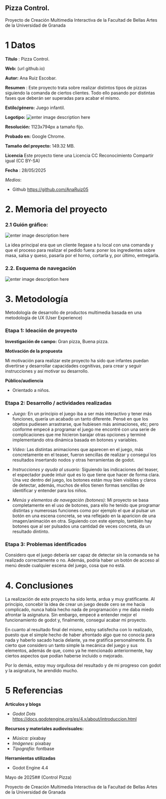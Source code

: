 ## Pizza Control.

[](https://github.com/mgea/cmi/blob/master/readme.md#nombre-del-proyecto)

Proyecto de Creación Multimedia Interactiva de la Facultad de Bellas Artes de la Universidad de Granada

# 1 Datos

[](https://github.com/mgea/cmi/blob/master/readme.md#1-datos)

**Título** : Pizza Control.

**Web:** (url github.io)

**Autor:** Ana Ruiz Escobar.

**Resumen** : Este proyecto trata sobre realizar distintos tipos de pizzas siguiendo la comanda de ciertos clientes. Todo ello pasando por distintas fases que deberán ser superadas para acabar el mismo.

**Estilo/género:** Juego infantil.

**Logotipo:** ![enter image description here](https://photos.app.goo.gl/kbkS2UiwQaAjfM9UA)

**Resolución:** 1123x794px a tamaño fijo.

**Probado en:** Google Chrome.

**Tamaño del proyecto:**  149.32 MB.

**Licencia** Este proyecto tiene una Licencia CC Reconocimiento Compartir igual (CC BY-SA)

**Fecha** : 28/05/2025

*Medios*:

-   Github https://github.com/AnaRuiz05
    

# 2. Memoria del proyecto

[](https://github.com/mgea/cmi/blob/master/readme.md#2-memoria-del-proyecto)

### 2.1 Guión gráfico:

![enter image description here](https://photos.app.goo.gl/g1dCNhtREQPUPJ9e9)

La idea principal era que un cliente llegase a tu local con una comanda y que el proceso para realizar el pedido fuera: poner los ingredientes sobre masa, salsa y queso, pasarla por el horno, cortarla y, por último, entregarla.


### 2.2. Esquema de navegación

![enter image description here](https://photos.app.goo.gl/iFwVMjWg3jqFB8YQ7)



# 3. Metodología

[](https://github.com/mgea/cmi/blob/master/readme.md#3-metodolog%C3%ADa)

Metodología de desarrollo de productos multimedia basada en una metodología de UX (User Experience)

### Etapa 1: Ideación de proyecto

[](https://github.com/mgea/cmi/blob/master/readme.md#etapa-1-ideaci%C3%B3n-de-proyecto)

**Investigación de campo:**  Gran pizza, Buena pizza.

**Motivación de la propuesta**

Mi motivación para realizar este proyecto ha sido que infantes puedan divertirse y desarrollar capacidades cognitivas, para crear y seguir instrucciones y así motivar su desarrollo.

**Público/audiencia**

-   Orientado a niños.

### Etapa 2: Desarrollo / actividades realizadas

-   *Juego:* En un principio el juego iba a ser más interactivo y tener más funciones, quería un acabado un tanto diferente. Pensé en que los objetos pudiesen arrastrarse, que hubiesen más animaciones, etc; pero conforme empecé a programar el juego me encontré con una serie de complicaciones que me hicieron barajar otras opciones y terminé implementando otra dinámica basada en botones y variables.

-   *Video:* Las distintas animaciones que aparecen en el juego, más concretamente en el teaser, fueron sencillas de realizar y conseguí los resultados insertando nodos y otras herramientas de godot.

-   *Instrucciones y ayuda al usuario:* Siguiendo las indicaciones del teaser, el espectador puede intuir qué es lo que tiene que hacer de forma clara. Una vez dentro del juego, los botones están muy bien visibles y claros de detectar, además, muchos de ellos tienen formas sencillas de identificar y entender para los niños.

-   *Menús y elementos de navegación (botones):* Mi proyecto se basa completamente en el uso de botones, para ello he tenido que programar distintas y numerosas funciones como por ejemplo el que al pulsar un botón en una escena concreta, se vea reflejado en la aparicion de una imagen/animación en otra. Siguiendo con este ejemplo, también hay botones que al ser pulsados una cantidad de veces concreta, da un resultado dintinto.

### Etapa 3: Problemas identificados

Considero que el juego debería ser capaz de detectar sin la comanda se ha realizado correctamente o no. Además, podría haber un botón de acceso al menú desde cualquier escena del juego, cosa que no está.

# 4. Conclusiones
La realización de este proyecto ha sido lenta, ardua y muy gratificante. Al principio, concebir la idea de crear un juego desde cero se me hacía complicado, nunca había hecho nada de programación y me daba miedo afrontar la asignatura. Sin embargo, empecé a entender mejor el funcionamiento de godot y, finalmente, conseguí acabar mi proyecto.

En cuanto al resultado final del mismo, estoy satisfecha con lo realizado, puesto que el simple hecho de haber afrontado algo que no conocía para nada y haberlo sacado hacia delante, ya me gratifica personalmente. Es cierto que considero un tanto simple la mecánica del juego y sus elementos, además de que, como ya he mencionado anteriormente, hay ciertos aspectos que podían haberse incluido o mejorado.

Por lo demás, estoy muy orgullosa del resultado y de mi progreso con godot y la asignatura, he arendido mucho.



# 5 Referencias

[](https://github.com/mgea/cmi/blob/master/readme.md#5-referencias)

**Artículos y blogs**

-  *Godot Dots* https://docs.godotengine.org/es/4.x/about/introduccion.html

**Recursos y materiales audiovisuales:**

-   *Música:* pixabay
-   *Imágenes:* pixabay
-   *Tipografía:* fontbase

**Herramientas utilizadas**

-  Godot Engine 4.4

Mayo de 2025## (Control Pizza)

[](https://github.com/mgea/cmi/blob/master/readme.md#nombre-del-proyecto)

Proyecto de Creación Multimedia Interactiva de la Facultad de Bellas Artes de la Universidad de Granada
